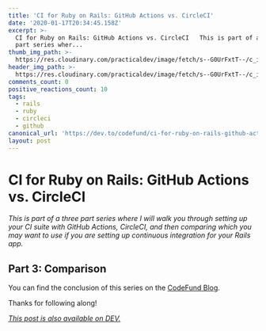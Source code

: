 ```yaml
---
title: 'CI for Ruby on Rails: GitHub Actions vs. CircleCI'
date: '2020-01-17T20:34:45.158Z'
excerpt: >-
  CI for Ruby on Rails: GitHub Actions vs. CircleCI   This is part of a three
  part series wher...
thumb_img_path: >-
  https://res.cloudinary.com/practicaldev/image/fetch/s--G0UrFxtT--/c_imagga_scale,f_auto,fl_progressive,h_420,q_auto,w_1000/https://thepracticaldev.s3.amazonaws.com/i/ti15fr6cnpezini4fet2.jpg
header_img_path: >-
  https://res.cloudinary.com/practicaldev/image/fetch/s--G0UrFxtT--/c_imagga_scale,f_auto,fl_progressive,h_420,q_auto,w_1000/https://thepracticaldev.s3.amazonaws.com/i/ti15fr6cnpezini4fet2.jpg
comments_count: 0
positive_reactions_count: 10
tags:
  - rails
  - ruby
  - circleci
  - github
canonical_url: 'https://dev.to/codefund/ci-for-ruby-on-rails-github-actions-vs-circleci-524p'
layout: post
---
```


# CI for Ruby on Rails: GitHub Actions vs. CircleCI

_This is part of a three part series where I will walk you through setting up your CI suite with GitHub Actions, CircleCI, and then comparing which you may want to use if you are setting up continuous integration for your Rails app._

## Part 3: Comparison

You can find the conclusion of this series on the [CodeFund Blog](https://codefund.io/blog/ci-for-ruby-on-rails-github-actions-vs-circleci).

Thanks for following along!

_[This post is also available on DEV.](https://dev.to/codefund/ci-for-ruby-on-rails-github-actions-vs-circleci-524p)_

<script>
const parent = document.getElementsByTagName('head')[0];
const script = document.createElement('script');
script.type = 'text/javascript';
script.src = 'https://cdnjs.cloudflare.com/ajax/libs/iframe-resizer/4.1.1/iframeResizer.min.js';
script.charset = 'utf-8';
script.onload = function() {
    window.iFrameResize({}, '.liquidTag');
};
parent.appendChild(script);
</script>
